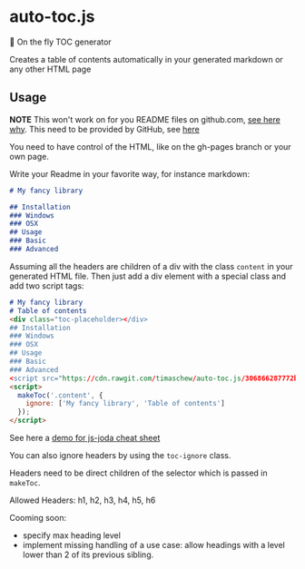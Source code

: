 # auto-toc.js
:book: On the fly TOC generator

Creates a table of contents automatically in your generated markdown or any other HTML page

## Usage

__NOTE__ This won't work on for you README files on github.com, [see here why](http://stackoverflow.com/questions/21340803/embed-javascript-in-github-readme-md).
This need to be provided by GitHub, see [here](https://github.com/isaacs/github/issues/215)

You need to have control of the HTML, like on the gh-pages branch or your own page.


Write your Readme in your favorite way, for instance markdown:

```md
# My fancy library

## Installation
### Windows
### OSX
## Usage
### Basic
### Advanced
```

Assuming all the headers are children of a div with the class `content` in your generated HTML file.
Then just add a div element with a special class and add two script tags:

```md
# My fancy library
# Table of contents
<div class="toc-placeholder></div>
## Installation
### Windows
### OSX
## Usage
### Basic
### Advanced
<script src="https://cdn.rawgit.com/timaschew/auto-toc.js/306866287772ba9fce0a2bfa8b6d4b4e20824d58/index.js"></script>
<script>
  makeToc('.content', {
    ignore: ['My fancy library', 'Table of contents']
  });
</script>
```

See here a [demo for js-joda cheat sheet](http://timaschew.github.io/auto-toc.js/)

You can also ignore headers by using the `toc-ignore` class.

Headers need to be direct children of the selector which is passed in `makeToc`.

Allowed Headers: h1, h2, h3, h4, h5, h6

Cooming soon:
- specify max heading level
- implement missing handling of a use case: allow headings with a level lower than 2 of its previous sibling.

